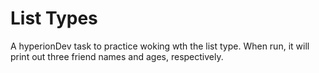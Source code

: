 List Types
==========

A hyperionDev task to practice woking wth the list type.
When run, it will print out three friend names and ages, respectively.

